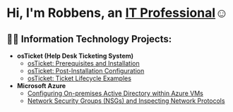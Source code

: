 <h1>Hi, I'm Robbens, an <a href="https://linkedin.com/in/rpetitmay/">IT Professional</a>☺</h1>

<h2>👨‍💻 Information Technology Projects:</h2>

- <b>osTicket (Help Desk Ticketing System)</b>
  - [osTicket: Prerequisites and Installation](https://github.com/RPetitmay/osticket-prereqs)
  - [osTicket: Post-Installation Configuration](https://github.com/RPetitmay/post-install-config)
  - [osTicket: Ticket Lifecycle Examples](https://github.com/RPetitmay/ticket-lifecycle)
- <b>Microsoft Azure</b>
  - [Configuring On-premises Active Directory within Azure VMs](https://github.com/RPetitmay/configure-ad)
  - [Network Security Groups (NSGs) and Inspecting Network Protocols](https://github.com/RPetitmay/azure-network-protocols)


